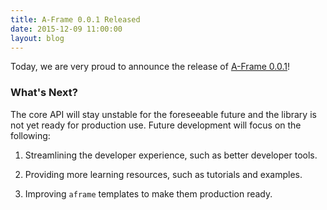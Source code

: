 ```yaml
---
title: A-Frame 0.0.1 Released
date: 2015-12-09 11:00:00
layout: blog
---
```


Today, we are very proud to announce the release of [A-Frame 0.0.1](https://github.com/aframevr/aframe/releases/tag/0.0.1)!

<!-- more -->

### What's Next?

The core API will stay unstable for the foreseeable future and the library is not yet ready for production use. Future development will focus on the following:

1. Streamlining the developer experience, such as better developer tools.

2. Providing more learning resources, such as tutorials and examples.

3. Improving `aframe` templates to make them production ready.

